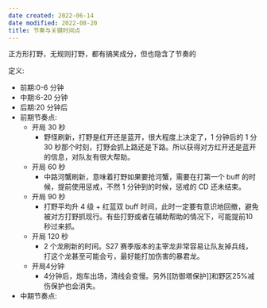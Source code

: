 ```yaml
---
date created: 2022-06-14
date modified: 2022-08-20
title: 节奏与关键时间点
---
```


正方形打野，无规则打野，都有搞笑成分，但也隐含了节奏的

定义:

- 前期:0-6 分钟
- 中期:6-20 分钟
- 后期:20 分钟后
- 前期节奏点:
	- 开局 30 秒
		- 野怪刷新，打野是红开还是蓝开，很大程度上决定了，1 分钟后的 1 分 30 秒那个时刻，打野会抓上路还是下路。所以获得对方红开还是蓝开的信息，对队友有很大帮助。
	- 开局 60 秒
		- 中路河蟹刷新，意味着打野如果要抢河蟹，需要在打第一个 buff 的时候，提前使用惩戒，不然 1 分钟到的时候，惩戒的 CD 还未结束。
	- 开局 90 秒
		- 打野平均升 4 级 + 红蓝双 buff 时间，此时一定要有意识地回撤，避免被对方打野抓现行。有些打野或者在辅助帮助的情况下，可能提前10秒过来抓。
	- 开局 120 秒
		- 2 个龙刷新的时间。S27 赛季版本的主宰龙非常容易让队友掉兵线，打这个龙甚至可能会亏，最好能打加伤害的暴君龙。
	- 开局4分钟
		- 4分钟后，炮车出场，清线会变慢。另外[[防御塔保护]]和野区25%减伤保护也会消失。
- 中期节奏点:
